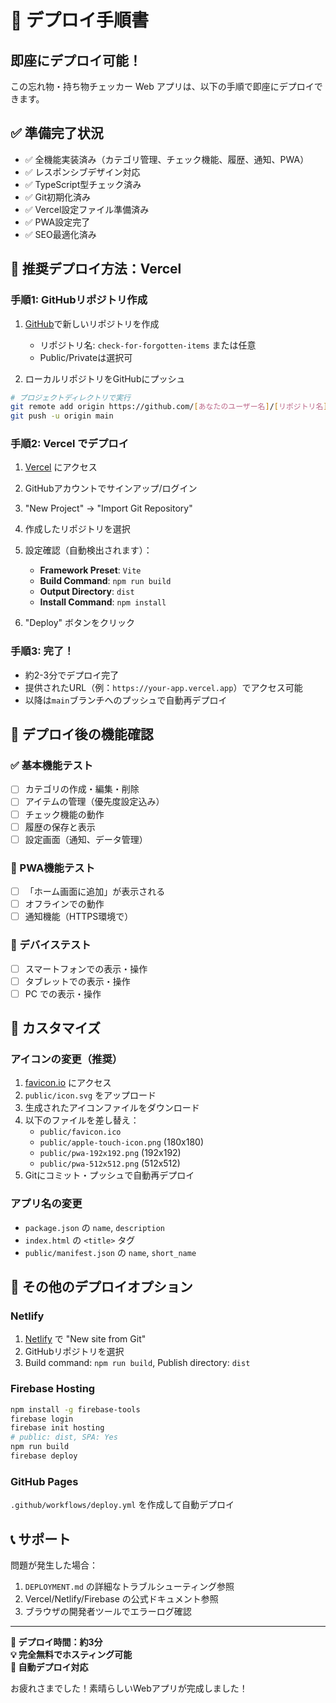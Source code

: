 # 🚀 デプロイ手順書

## 即座にデプロイ可能！

この忘れ物・持ち物チェッカー Web アプリは、以下の手順で即座にデプロイできます。

## ✅ 準備完了状況

- ✅ 全機能実装済み（カテゴリ管理、チェック機能、履歴、通知、PWA）
- ✅ レスポンシブデザイン対応
- ✅ TypeScript型チェック済み
- ✅ Git初期化済み
- ✅ Vercel設定ファイル準備済み
- ✅ PWA設定完了
- ✅ SEO最適化済み

## 🎯 推奨デプロイ方法：Vercel

### 手順1: GitHubリポジトリ作成

1. [GitHub](https://github.com)で新しいリポジトリを作成
   - リポジトリ名: `check-for-forgotten-items` または任意
   - Public/Privateは選択可

2. ローカルリポジトリをGitHubにプッシュ
```bash
# プロジェクトディレクトリで実行
git remote add origin https://github.com/[あなたのユーザー名]/[リポジトリ名].git
git push -u origin main
```

### 手順2: Vercel でデプロイ

1. [Vercel](https://vercel.com) にアクセス
2. GitHubアカウントでサインアップ/ログイン
3. "New Project" → "Import Git Repository" 
4. 作成したリポジトリを選択
5. 設定確認（自動検出されます）：
   - **Framework Preset**: `Vite`
   - **Build Command**: `npm run build`  
   - **Output Directory**: `dist`
   - **Install Command**: `npm install`

6. "Deploy" ボタンをクリック

### 手順3: 完了！

- 約2-3分でデプロイ完了
- 提供されたURL（例：`https://your-app.vercel.app`）でアクセス可能
- 以降は`main`ブランチへのプッシュで自動再デプロイ

## 🌟 デプロイ後の機能確認

### ✅ 基本機能テスト
- [ ] カテゴリの作成・編集・削除
- [ ] アイテムの管理（優先度設定込み）
- [ ] チェック機能の動作
- [ ] 履歴の保存と表示
- [ ] 設定画面（通知、データ管理）

### 📱 PWA機能テスト
- [ ] 「ホーム画面に追加」が表示される
- [ ] オフラインでの動作
- [ ] 通知機能（HTTPS環境で）

### 📱 デバイステスト  
- [ ] スマートフォンでの表示・操作
- [ ] タブレットでの表示・操作
- [ ] PC での表示・操作

## 🔧 カスタマイズ

### アイコンの変更（推奨）
1. [favicon.io](https://favicon.io/favicon-converter/) にアクセス
2. `public/icon.svg` をアップロード
3. 生成されたアイコンファイルをダウンロード
4. 以下のファイルを差し替え：
   - `public/favicon.ico`
   - `public/apple-touch-icon.png` (180x180)
   - `public/pwa-192x192.png` (192x192)
   - `public/pwa-512x512.png` (512x512)
5. Gitにコミット・プッシュで自動再デプロイ

### アプリ名の変更
- `package.json` の `name`, `description`
- `index.html` の `<title>` タグ
- `public/manifest.json` の `name`, `short_name`

## 🎉 その他のデプロイオプション

### Netlify
1. [Netlify](https://netlify.com) で "New site from Git"
2. GitHubリポジトリを選択
3. Build command: `npm run build`, Publish directory: `dist`

### Firebase Hosting
```bash
npm install -g firebase-tools
firebase login
firebase init hosting
# public: dist, SPA: Yes
npm run build
firebase deploy
```

### GitHub Pages
`.github/workflows/deploy.yml` を作成して自動デプロイ

## 📞 サポート

問題が発生した場合：
1. `DEPLOYMENT.md` の詳細なトラブルシューティング参照
2. Vercel/Netlify/Firebase の公式ドキュメント参照
3. ブラウザの開発者ツールでエラーログ確認

---

**🚀 デプロイ時間：約3分**  
**💡 完全無料でホスティング可能**  
**🔄 自動デプロイ対応**

お疲れさまでした！素晴らしいWebアプリが完成しました！